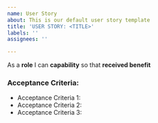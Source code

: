 ```yaml
---
name: User Story
about: This is our default user story template
title: 'USER STORY: <TITLE>'
labels: ''
assignees: ''

---
```


As a **role** I can **capability** so that **received benefit**
### Acceptance Criteria:
- Acceptance Criteria 1:
- Acceptance Criteria 2:
- Acceptance Criteria 3:
